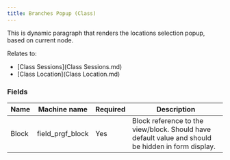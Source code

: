 ```yaml
---
title: Branches Popup (Class)
---
```


This is dynamic paragraph that renders the locations selection popup, based on current node.

Relates to:
 * [Class Sessions](Class Sessions.md)
 * [Class Location](Class Location.md)

### Fields
| Name  | Machine name | Required | Description |
| ------------- | ------------- | ------------- | ------------- |
| Block | field\_prgf_block | Yes | Block reference to the view/block. Should have default value and should be hidden in form display. |
